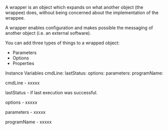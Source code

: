 A wrapper is an object which expands on what another object (the wrappee) does, without being concerned about the implementation of the wrappee.

A wrapper enables configuration and makes possible the messaging of another object (i.e. an external software).

You can add three types of things to a wrapped object:

- Parameters
- Options
- Properties

Instance Variables
	cmdLine:			<String>
	lastStatus:			<Boolean>
	options:				<OrderedCollection>
	parameters:			<OrderedCollection>
	programName:		<String>

cmdLine
	- xxxxx

lastStatus
	- <true> if last execution was successful.

options
	- xxxxx

parameters
	- xxxxx

programName
	- xxxxx
